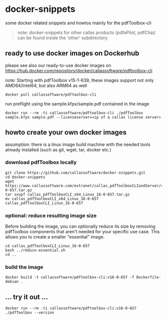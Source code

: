 # docker-snippets
some docker related snippets and howtos mainly for the pdfToolbox-cli

> note: docker-snippets for other callas products (pdfaPilot, pdfChip) can be found inside the 'other' subdirectory

## ready to use docker images on Dockerhub
please see also our ready-to-use docker images on https://hub.docker.com/repository/docker/callassoftware/pdftoolbox-cli

note: Starting with pdfToolbox v15-1-639, these images support not only AMD64/Intel64, but also ARM64 as well
```
docker pull callassoftware/pdftoolbox-cli
```
run preflight using the sample.kfpx/sample.pdf contained in the image
```
docker run --rm -ti callassoftware/pdftoolbox-cli ./pdfToolbox sample.kfpx sample.pdf --licenseserver=<ip of a callas license server>
```

## howto create your own docker images

assumption: there is a linux image build machine with the needed tools already installed (such as git, wget, tar, docker etc.)

### download pdfToolbox locally
```
git clone https://github.com/callassoftware/docker-snippets.git
cd docker-snippets
wget https://www.callassoftware.com/extranet/callas_pdfToolboxCLIandServer/callas_pdfToolboxCLI_x64_Linux_16-0-657.tar.gz
tar zxvpf callas_pdfToolboxCLI_x64_Linux_16-0-657.tar.gz
mv callas_pdfToolboxCLI_x64_Linux_16-0-657 callas_pdfToolboxCLI_Linux_16-0-657
```

### optional: reduce resulting image size
Before building the image, you can optionally reduce its size by removing pdfToolbox components that aren't needed for your specific use case. This allows you to create a smaller "essential" image.

```
cd callas_pdfToolboxCLI_Linux_16-0-657
bash ../reduce-essential.sh
cd ..
```

### build the image
```
docker build -t callassoftware/pdftoolbox-cli:v16-0-657 -f Dockerfile-debian .
```

## ... try it out ...

```
docker run --rm -ti callassoftware/pdftoolbox-cli:v16-0-657 ./pdfToolbox --version
```
